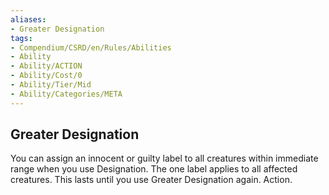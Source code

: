 ```yaml
---
aliases:
- Greater Designation
tags:
- Compendium/CSRD/en/Rules/Abilities
- Ability
- Ability/ACTION
- Ability/Cost/0
- Ability/Tier/Mid
- Ability/Categories/META
---
```


  
## Greater Designation  
You can assign an innocent or guilty label to all creatures within immediate range when you use Designation. The one label applies to all affected creatures. This lasts until you use Greater Designation again. Action. 